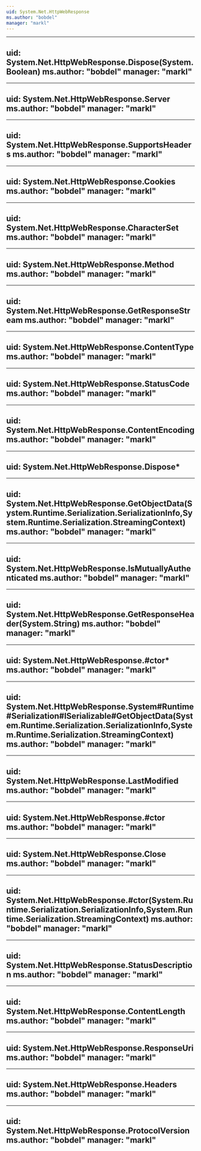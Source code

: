 ```yaml
---
uid: System.Net.HttpWebResponse
ms.author: "bobdel"
manager: "markl"
---
```


---
uid: System.Net.HttpWebResponse.Dispose(System.Boolean)
ms.author: "bobdel"
manager: "markl"
---

---
uid: System.Net.HttpWebResponse.Server
ms.author: "bobdel"
manager: "markl"
---

---
uid: System.Net.HttpWebResponse.SupportsHeaders
ms.author: "bobdel"
manager: "markl"
---

---
uid: System.Net.HttpWebResponse.Cookies
ms.author: "bobdel"
manager: "markl"
---

---
uid: System.Net.HttpWebResponse.CharacterSet
ms.author: "bobdel"
manager: "markl"
---

---
uid: System.Net.HttpWebResponse.Method
ms.author: "bobdel"
manager: "markl"
---

---
uid: System.Net.HttpWebResponse.GetResponseStream
ms.author: "bobdel"
manager: "markl"
---

---
uid: System.Net.HttpWebResponse.ContentType
ms.author: "bobdel"
manager: "markl"
---

---
uid: System.Net.HttpWebResponse.StatusCode
ms.author: "bobdel"
manager: "markl"
---

---
uid: System.Net.HttpWebResponse.ContentEncoding
ms.author: "bobdel"
manager: "markl"
---

---
uid: System.Net.HttpWebResponse.Dispose*
---

---
uid: System.Net.HttpWebResponse.GetObjectData(System.Runtime.Serialization.SerializationInfo,System.Runtime.Serialization.StreamingContext)
ms.author: "bobdel"
manager: "markl"
---

---
uid: System.Net.HttpWebResponse.IsMutuallyAuthenticated
ms.author: "bobdel"
manager: "markl"
---

---
uid: System.Net.HttpWebResponse.GetResponseHeader(System.String)
ms.author: "bobdel"
manager: "markl"
---

---
uid: System.Net.HttpWebResponse.#ctor*
ms.author: "bobdel"
manager: "markl"
---

---
uid: System.Net.HttpWebResponse.System#Runtime#Serialization#ISerializable#GetObjectData(System.Runtime.Serialization.SerializationInfo,System.Runtime.Serialization.StreamingContext)
ms.author: "bobdel"
manager: "markl"
---

---
uid: System.Net.HttpWebResponse.LastModified
ms.author: "bobdel"
manager: "markl"
---

---
uid: System.Net.HttpWebResponse.#ctor
ms.author: "bobdel"
manager: "markl"
---

---
uid: System.Net.HttpWebResponse.Close
ms.author: "bobdel"
manager: "markl"
---

---
uid: System.Net.HttpWebResponse.#ctor(System.Runtime.Serialization.SerializationInfo,System.Runtime.Serialization.StreamingContext)
ms.author: "bobdel"
manager: "markl"
---

---
uid: System.Net.HttpWebResponse.StatusDescription
ms.author: "bobdel"
manager: "markl"
---

---
uid: System.Net.HttpWebResponse.ContentLength
ms.author: "bobdel"
manager: "markl"
---

---
uid: System.Net.HttpWebResponse.ResponseUri
ms.author: "bobdel"
manager: "markl"
---

---
uid: System.Net.HttpWebResponse.Headers
ms.author: "bobdel"
manager: "markl"
---

---
uid: System.Net.HttpWebResponse.ProtocolVersion
ms.author: "bobdel"
manager: "markl"
---
